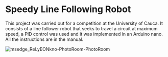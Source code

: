 # Speedy Line Following Robot

This project was carried out for a competition at the University of Cauca. It consists of a line follower robot that seeks to travel a circuit at maximum speed, a PID control was used and it was implemented in an Arduino nano. All the instructions are in the manual.

![msedge_ReLyEONkno-PhotoRoom-PhotoRoom](https://user-images.githubusercontent.com/60159274/158297238-4f0ab33f-da6e-4cc8-b424-59af36f4da1b.png)
